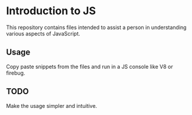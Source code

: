 # Introduction to JS
This repository contains files intended to assist a person in understanding
various aspects of JavaScript.


## Usage
Copy paste snippets from the files and run in a JS console like V8 or firebug.

## TODO
Make the usage simpler and intuitive.
